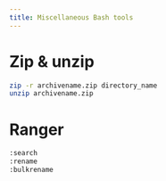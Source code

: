 ```yaml
---
title: Miscellaneous Bash tools
---
```


# Zip & unzip

```bash
zip -r archivename.zip directory_name 
unzip archivename.zip
```

# Ranger

```bash
:search
:rename
:bulkrename 
```
